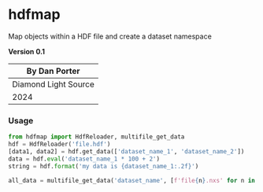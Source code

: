 # hdfmap
Map objects within a HDF file and create a dataset namespace

**Version 0.1**

| By Dan Porter        | 
|----------------------|
| Diamond Light Source |
| 2024                 |

### Usage
```python
from hdfmap import HdfReloader, multifile_get_data
hdf = HdfReloader('file.hdf')
[data1, data2] = hdf.get_data(['dataset_name_1', 'dataset_name_2'])
data = hdf.eval('dataset_name_1 * 100 + 2')
string = hdf.format('my data is {dataset_name_1:.2f}')

all_data = multifile_get_data('dataset_name', [f'file{n}.nxs' for n in range(100)])
```